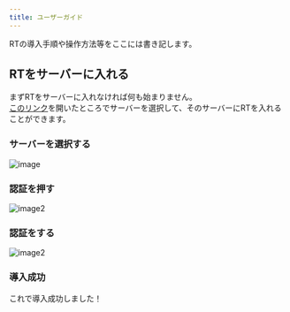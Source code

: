 ```yaml
---
title: ユーザーガイド
---
```

RTの導入手順や操作方法等をここには書き記します。

## RTをサーバーに入れる
まずRTをサーバーに入れなければ何も始まりません。  
[このリンク](https://app.dissoku.net/api/bots/716496407212589087/invite)を開いたところでサーバーを選択して、そのサーバーにRTを入れることができます。

### サーバーを選択する
![image](../../assets/invite/1.jpg)

### 認証を押す
![image2](../../assets/invite/2.jpg)

### 認証をする
![image2](../../assets/invite/3.jpg)

### 導入成功
これで導入成功しました！